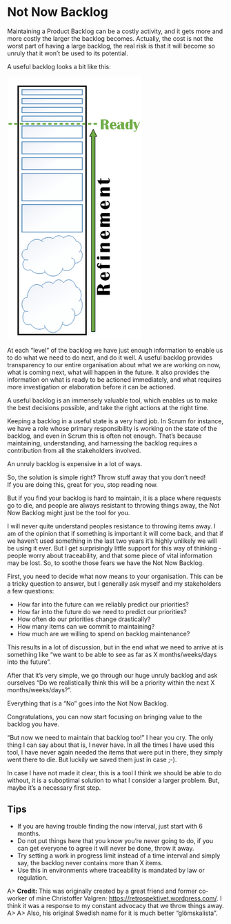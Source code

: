 # Not Now Backlog

Maintaining a Product Backlog can be a costly activity, and it gets more and more costly the larger the backlog becomes. Actually, the cost is not the worst part of having a large backlog, the real risk is that it will become so unruly that it won’t be used to its potential.

A useful backlog looks a bit like this:

![Backlog Refinement](images/not-now-backlog.png)

At each “level” of the backlog we have just enough information to enable us to do what we need to do next, and do it well. A useful backlog provides transparency to our entire organisation about what we are working on now, what is coming next, what will happen in the future. It also provides the information on what is ready to be actioned immediately, and what requires more investigation or elaboration before it can be actioned.

A useful backlog is an immensely valuable tool, which enables us to make the best decisions possible, and take the right actions at the right time.

Keeping a backlog in a useful state is a very hard job. In Scrum for instance, we have a role whose primary responsibility is working on the state of the backlog, and even in Scrum this is often not enough. That’s because maintaining, understanding, and harnessing the backlog requires a contribution from all the stakeholders involved.

An unruly backlog is expensive in a lot of ways.

So, the solution is simple right? Throw stuff away that you don’t need!  
If you are doing this, great for you, stop reading now.

But if you find your backlog is hard to maintain, it is a place where requests go to die, and people are always resistant to throwing things away, the Not Now Backlog might just be the tool for you.

I will never quite understand peoples resistance to throwing items away. I am of the opinion that if something is important it will come back, and that if we haven’t used something in the last two years it’s highly unlikely we will be using it ever. But I get surprisingly little support for this way of thinking - people worry about traceability, and that some piece of vital information may be lost. So, to soothe those fears we have the Not Now Backlog.

First, you need to decide what now means to your organisation. This can be a tricky question to answer, but I generally ask myself and my stakeholders a few questions:

- How far into the future can we reliably predict our priorities?
- How far into the future do we need to predict our priorities?
- How often do our priorities change drastically?
- How many items can we commit to maintaining?
- How much are we willing to spend on backlog maintenance?

This results in a lot of discussion, but in the end what we need to arrive at is something like “we want to be able to see as far as X months/weeks/days into the future”.

After that it’s very simple, we go through our huge unruly backlog and ask ourselves “Do we realistically think this will be a priority within the next X months/weeks/days?”.

Everything that is a “No” goes into the Not Now Backlog.

Congratulations, you can now start focusing on bringing value to the backlog you have.

“But now we need to maintain that backlog too!” I hear you cry. The only thing I can say about that is, I never have. In all the times I have used this tool, I have never again needed the items that were put in there, they simply went there to die. But luckily we saved them just in case ;-).

In case I have not made it clear, this is a tool I think we should be able to do without, it is a suboptimal solution to what I consider a larger problem. But, maybe it’s a necessary first step.

## Tips
- If you are having trouble finding the now interval, just start with 6 months.
- Do not put things here that you know you’re never going to do, if you can get everyone to agree it will never be done, throw it away.
- Try setting a work in progress limit instead of a time interval and simply say, the backlog never contains more than X items.
- Use this in environments where traceability is mandated by law or regulation.

A> **Credit:** This was originally created by a great friend and former co-worker of mine Christoffer Valgren: <https://retrospektivet.wordpress.com/>. I think it was a response to my constant advocacy that we throw things away.
A>
A> Also, his original Swedish name for it is much better “glömskalista”.
